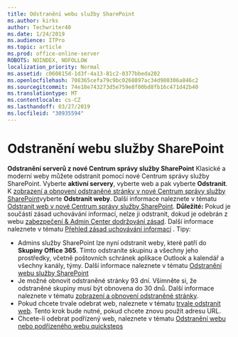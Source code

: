 ```yaml
---
title: Odstranění webu služby SharePoint
ms.author: kirks
author: Techwriter40
ms.date: 1/24/2019
ms.audience: ITPro
ms.topic: article
ms.prod: office-online-server
ROBOTS: NOINDEX, NOFOLLOW
localization_priority: Normal
ms.assetid: c060815d-1d3f-4a13-81c2-0377bbeda202
ms.openlocfilehash: 708365cefa79c9bc0268897ac34d980306a846c2
ms.sourcegitcommit: 74e18e743273d5e759e8f00bd8fb16c471d42b40
ms.translationtype: MT
ms.contentlocale: cs-CZ
ms.lasthandoff: 03/27/2019
ms.locfileid: "30935594"
---
```

# <a name="delete-a-sharepoint-site"></a>Odstranění webu služby SharePoint
**Odstranění serverů z nové Centrum správy služby SharePoint** Klasické a moderní weby můžete odstranit pomocí nové Centrum správy služby SharePoint. Vyberte **aktivní servery**, vyberte web a pak vyberte **Odstranit**. K [zobrazení a obnovení odstraněné stránky v nové Centrum správy služby SharePoint](https://docs.microsoft.com/sharepoint/view-and-restore-deleted-sites-in-new-admin-center)vyberte **Odstranit weby**. Další informace naleznete v tématu [Odstranit web v nové Centrum správy služby SharePoint](https://docs.microsoft.com/en-us/sharepoint/delete-site-collection#delete-a-site-in-the-new-sharepoint-admin-center).
**Důležité:** Pokud je součástí zásad uchovávání informací, nelze ji odstranit, dokud je odebrán z webu [zabezpečení &amp; Admin Center dodržování zásad](https://protection.office.com/?rfr=AdminCenter#/homepage). Další informace naleznete v tématu [Přehled zásad uchovávání informací](https://docs.microsoft.com/office365/securitycompliance/retention-policies#content-in-onedrive-accounts-and-sharepoint-sites) . Tipy:
- Admins služby SharePoint lze nyní odstranit weby, které patří do **Skupiny Office 365**. Tímto odstraníte skupinu a všechny jeho prostředky, včetně poštovních schránek aplikace Outlook a kalendář a všechny kanály, týmy. Další informace naleznete v tématu [Odstranění webu služby SharePoint](https://docs.microsoft.com/sharepoint/manage-sites-in-new-admin-center#delete-a-site)
- Je možné obnovit odstraněné stránky 93 dní. Všimněte si, že odstraněné skupiny musí být obnovena do 30 dnů. Další informace naleznete v tématu [zobrazení a obnovení odstraněné stránky](https://docs.microsoft.com/sharepoint/view-and-restore-deleted-sites-in-new-admin-center).
- Pokud chcete trvale odebrat web, naleznete v tématu [trvale odstranit web](https://docs.microsoft.com/en-us/sharepoint/delete-site-collection#permanently-delete-a-site). Tento krok bude nutné, pokud chcete znovu použít adresu URL. 
- Chcete-li odebrat podřízený web, naleznete v tématu [Odstranění webu nebo podřízeného webu quicksteps](https://support.office.com/en-us/article/Delete-a-SharePoint-site-or-subsite-bc37b743-0cef-475e-9a8c-8fc4d40179fb#__bkmkshortcut)

